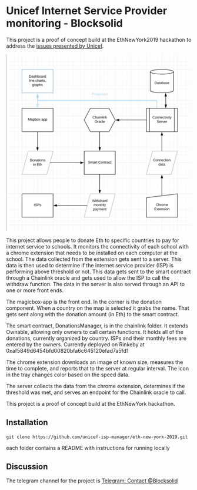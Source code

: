 # Unicef Internet Service Provider monitoring - Blocksolid

This project is a proof of concept build at the EthNewYork2019 hackathon to address the [issues presented by Unicef](https://github.com/unicef-isp-manager/eth-new-york-2019/wiki/Bounty---project-inspiration).

![Blocksolid architecture](./Blocksolid-architecture.png)

This project allows people to donate Eth to specific countries to pay for internet service to schools. It monitors the connectivity of each school with a chrome extension that needs to be installed on each computer at the school. The data collected from the extension gets sent to a server. This data is then used to determine if the internet service provider (ISP) is performing above threshold or not. This data gets sent to the smart contract through a Chainlink oracle and gets used to allow the ISP to call the withdraw function. The data in the server is also served through an API to one or more front ends.

The magicbox-app is the front end. In the corner is the donation component. When a country on the map is selected it grabs the name. That gets sent along with the donation amount (in Eth) to the smart contract. 

The smart contract, DonationsManager, is in the chainlink folder. It extends Ownable,  allowing only owners to call certain functions. It holds all of the donations, currently organized by country. ISPs and their monthly fees are entered by the owners. Currently deployed on Rinkeby at 0xaf5849d6454bfd00820bfa6c645120efad7a5fd1

The chrome extension downloads an image of known size, measures the time to complete, and reports that to the server at regular interval. The icon in the tray changes color based on the speed data.

The server collects the data from the chrome extension, determines if the threshold was met, and serves an endpoint for the Chainlink oracle to call.  

This project is a proof of concept build at the EthNewYork hackathon. 

## Installation 

`git clone https://github.com/unicef-isp-manager/eth-new-york-2019.git`

each folder contains a README with instructions for running locally

## Discussion

The telegram channel for the project is [Telegram: Contact @Blocksolid](https://t.me/Blocksolid)
